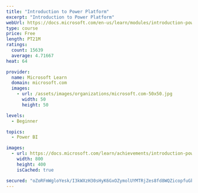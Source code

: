 ```yaml
---
title: "Introduction to Power Platform"
excerpt: "Introduction to Power Platform"
webUrl: https://docs.microsoft.com/en-us/learn/modules/introduction-power-platform/
type: course
price: Free
length: PT21M
ratings:
  count: 15639
  average: 4.71667
heat: 64

provider:
  name: Microsoft Learn
  domain: microsoft.com
  images:
    - url: /assets/images/organizations/microsoft.com-50x50.jpg
      width: 50
      height: 50

levels:
  - Beginner

topics:
  - Power BI

images:
  - url: https://docs.microsoft.com/learn/achievements/introduction-power-platform-social.png
    width: 800
    height: 400
    isCached: true

secured: "oZoRFmWgloYesk/I3kWXzH30sHyK6GxOZymolUYMTRjZes8fd8WQZicopfuGkwBYWetquc5YynZ5AXl5tCU0jeaunmyxeTkv4HvzO0VqSSHbr9VQnc4kk3YF/nXqkTVubH8/VMZu34PfCndQ2xTDTwZZMBfZAgG27WHqvZwYzgSuDX6MFCq/7mP8AdMr50s/voTSyHt1K40/Q57RrLgrpSow/NR2l3YMpmoANghkL4YMO/kCc5i/0sH2m6BZTtmEA/qzqmSMo3utEBL4vqidGAB/eYi18efaJHO24FgCeBV/h1zttDRHLMLTkVNtA9G6BM/JySxGZ1Hdp8vCTtQwa+zdtLsLJdjqnn6pXjGjUjux+HZYvJPJ6kBueCKWrC5hllq+bq3oV1XX6GdSYviVvxiTb4C0W5z1mfE0V+/g84ETKIxlF9RixpT/5ZnE3uPh;DiMPOzDFB4No6Vm0YGCLHg=="
---
```


